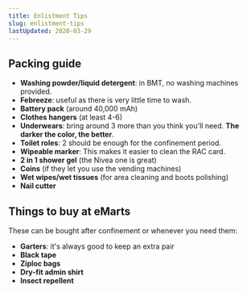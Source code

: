 ```yaml
---
title: Enlistment Tips
slug: enlistment-tips
lastUpdated: 2020-03-29
---
```


## Packing guide
- **Washing powder/liquid detergent**: in BMT, no washing machines provided.
- **Febreeze**: useful as there is very little time to wash.
- **Battery pack** (around 40,000 mAh)
- **Clothes hangers** (at least 4-6)
- **Underwears**: bring around 3 more than you think you'll need. **The darker the color, the better**.
- **Toilet roles**: 2 should be enough for the confinement period.
- **Wipeable marker**: This makes it easier to clean the RAC card.
- **2 in 1 shower gel** (the Nivea one is great)
- **Coins** (if they let you use the vending machines)
- **Wet wipes/wet tissues** (for area cleaning and boots polishing)
- **Nail cutter**

## Things to buy at eMarts

These can be bought after confinement or whenever you need them:

- **Garters**: it's always good to keep an extra pair
- **Black tape**
- **Ziploc bags**
- **Dry-fit admin shirt**
- **Insect repellent** 
